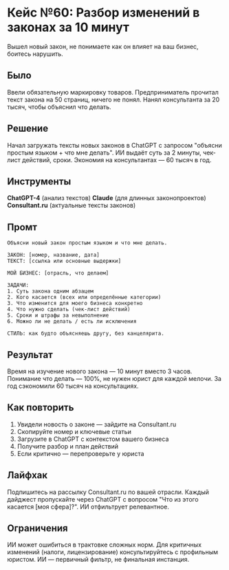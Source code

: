 # Кейс №60: Разбор изменений в законах за 10 минут

Вышел новый закон, не понимаете как он влияет на ваш бизнес, боитесь нарушить.

## Было

Ввели обязательную маркировку товаров. Предприниматель прочитал текст закона на 50 страниц, ничего не понял. Нанял консультанта за 20 тысяч, чтобы объяснил что делать.

## Решение

Начал загружать тексты новых законов в ChatGPT с запросом "объясни простым языком + что мне делать". ИИ выдаёт суть за 2 минуты, чек-лист действий, сроки. Экономия на консультантах — 60 тысяч в год.

## Инструменты

**ChatGPT-4** (анализ текстов)
**Claude** (для длинных законопроектов)
**Consultant.ru** (актуальные тексты законов)

## Промт

```
Объясни новый закон простым языком и что мне делать.

ЗАКОН: [номер, название, дата]
ТЕКСТ: [ссылка или основные выдержки]

МОЙ БИЗНЕС: [отрасль, что делаем]

ЗАДАЧИ:
1. Суть закона одним абзацем
2. Кого касается (всех или определённые категории)
3. Что изменится для моего бизнеса конкретно
4. Что нужно сделать (чек-лист действий)
5. Сроки и штрафы за невыполнение
6. Можно ли не делать / есть ли исключения

СТИЛЬ: как будто объясняешь другу, без канцелярита.
```

## Результат

Время на изучение нового закона — 10 минут вместо 3 часов. Понимание что делать — 100%, не нужен юрист для каждой мелочи. За год сэкономили 60 тысяч на консультациях.

## Как повторить

1. Увидели новость о законе — зайдите на Consultant.ru
2. Скопируйте номер и ключевые статьи
3. Загрузите в ChatGPT с контекстом вашего бизнеса
4. Получите разбор и план действий
5. Если критично — перепроверьте у юриста

## Лайфхак

Подпишитесь на рассылку Consultant.ru по вашей отрасли. Каждый дайджест пропускайте через ChatGPT с вопросом "Что из этого касается [моя сфера]?". ИИ отфильтрует релевантное.

## Ограничения

ИИ может ошибиться в трактовке сложных норм. Для критичных изменений (налоги, лицензирование) консультируйтесь с профильным юристом. ИИ — первичный фильтр, не финальная инстанция.
